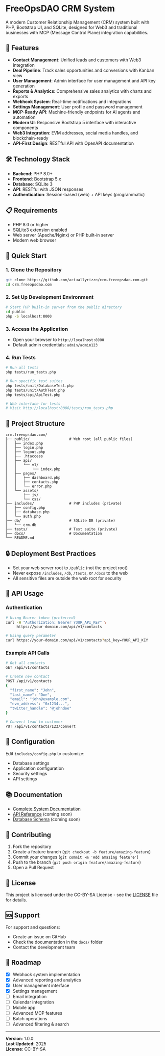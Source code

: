 # FreeOpsDAO CRM System

A modern Customer Relationship Management (CRM) system built with PHP, Bootstrap UI, and SQLite, designed for Web3 and traditional businesses with MCP (Message Control Plane) integration capabilities.

## 🚀 Features

- **Contact Management**: Unified leads and customers with Web3 integration
- **Deal Pipeline**: Track sales opportunities and conversions with Kanban view
- **User Management**: Admin interface for user management and API key generation
- **Reports & Analytics**: Comprehensive sales analytics with charts and exports
- **Webhook System**: Real-time notifications and integrations
- **Settings Management**: User profile and password management
- **MCP-Ready API**: Machine-friendly endpoints for AI agents and automation
- **Modern UI**: Responsive Bootstrap 5 interface with interactive components
- **Web3 Integration**: EVM addresses, social media handles, and blockchain-ready
- **API-First Design**: RESTful API with OpenAPI documentation

## 🛠 Technology Stack

- **Backend**: PHP 8.0+
- **Frontend**: Bootstrap 5.x
- **Database**: SQLite 3
- **API**: RESTful with JSON responses
- **Authentication**: Session-based (web) + API keys (programmatic)

## 📋 Requirements

- PHP 8.0 or higher
- SQLite3 extension enabled
- Web server (Apache/Nginx) or PHP built-in server
- Modern web browser

## 🚀 Quick Start

### 1. Clone the Repository
```bash
git clone https://github.com/actuallyrizzn/crm.freeopsdao.com.git
cd crm.freeopsdao.com
```

### 2. Set Up Development Environment
```bash
# Start PHP built-in server from the public directory
cd public
php -S localhost:8000
```

### 3. Access the Application
- Open your browser to `http://localhost:8000`
- Default admin credentials: `admin/admin123`

### 4. Run Tests
```bash
# Run all tests
php tests/run_tests.php

# Run specific test suites
php tests/unit/DatabaseTest.php
php tests/unit/AuthTest.php
php tests/api/ApiTest.php

# Web interface for tests
# Visit http://localhost:8000/tests/run_tests.php
```

## 📁 Project Structure

```
crm.freeopsdao.com/
├── public/                  # Web root (all public files)
│   ├── index.php
│   ├── login.php
│   ├── logout.php
│   ├── .htaccess
│   ├── api/
│   │   └── v1/
│   │       └── index.php
│   ├── pages/
│   │   ├── dashboard.php
│   │   ├── contacts.php
│   │   └── error.php
│   └── assets/
│       ├── js/
│       └── css/
├── includes/                # PHP includes (private)
│   ├── config.php
│   ├── database.php
│   └── auth.php
├── db/                      # SQLite DB (private)
│   └── crm.db
├── tests/                   # Test suite (private)
├── docs/                    # Documentation
└── README.md
```

## 🔒 Deployment Best Practices
- Set your web server root to `/public` (not the project root)
- Never expose `/includes`, `/db`, `/tests`, or `/docs` to the web
- All sensitive files are outside the web root for security

## 🔌 API Usage

### Authentication
```bash
# Using Bearer token (preferred)
curl -H "Authorization: Bearer YOUR_API_KEY" \
     https://your-domain.com/api/v1/contacts

# Using query parameter
curl https://your-domain.com/api/v1/contacts?api_key=YOUR_API_KEY
```

### Example API Calls
```bash
# Get all contacts
GET /api/v1/contacts

# Create new contact
POST /api/v1/contacts
{
  "first_name": "John",
  "last_name": "Doe",
  "email": "john@example.com",
  "evm_address": "0x1234...",
  "twitter_handle": "@johndoe"
}

# Convert lead to customer
PUT /api/v1/contacts/123/convert
```

## 🔧 Configuration

Edit `includes/config.php` to customize:
- Database settings
- Application configuration
- Security settings
- API settings

## 📚 Documentation

- [Complete System Documentation](docs/basic-crm-system.md)
- [API Reference](docs/api-reference.md) (coming soon)
- [Database Schema](docs/database-schema.md) (coming soon)

## 🤝 Contributing

1. Fork the repository
2. Create a feature branch (`git checkout -b feature/amazing-feature`)
3. Commit your changes (`git commit -m 'Add amazing feature'`)
4. Push to the branch (`git push origin feature/amazing-feature`)
5. Open a Pull Request

## 📄 License

This project is licensed under the CC-BY-SA License - see the [LICENSE](LICENSE) file for details.

## 🆘 Support

For support and questions:
- Create an issue on GitHub
- Check the documentation in the `docs/` folder
- Contact the development team

## 🔮 Roadmap

- [x] Webhook system implementation
- [x] Advanced reporting and analytics
- [x] User management interface
- [x] Settings management
- [ ] Email integration
- [ ] Calendar integration
- [ ] Mobile app
- [ ] Advanced MCP features
- [ ] Batch operations
- [ ] Advanced filtering & search

---

**Version**: 1.0.0  
**Last Updated**: 2025  
**License**: CC-BY-SA 